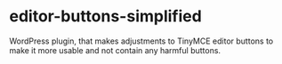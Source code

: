# editor-buttons-simplified
WordPress plugin, that makes adjustments to TinyMCE editor buttons to make it more usable and not contain any harmful buttons.
